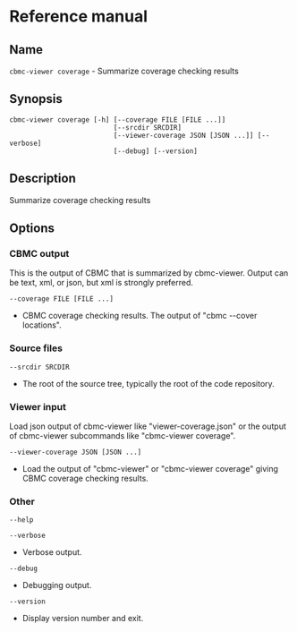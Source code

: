 # Reference manual

## Name

`cbmc-viewer coverage` - Summarize coverage checking results

## Synopsis

```
cbmc-viewer coverage [-h] [--coverage FILE [FILE ...]]
                          [--srcdir SRCDIR]
                          [--viewer-coverage JSON [JSON ...]] [--verbose]
                          [--debug] [--version]
```

## Description

Summarize coverage checking results

## Options

### CBMC output

This is the output of CBMC that is summarized by cbmc-viewer. Output can
be text, xml, or json, but xml is strongly preferred.

`--coverage FILE [FILE ...]`

* CBMC coverage checking results. The output of "cbmc --cover locations".

### Source files

`--srcdir SRCDIR`

* The root of the source tree, typically the root of the code repository.

### Viewer input

Load json output of cbmc-viewer like "viewer-coverage.json" or the output
of cbmc-viewer subcommands like "cbmc-viewer coverage".

`--viewer-coverage JSON [JSON ...]`

* Load the output of "cbmc-viewer" or "cbmc-viewer coverage" giving CBMC coverage checking results.

### Other

`--help`

`--verbose`

* Verbose output.

`--debug`

* Debugging output.

`--version`

* Display version number and exit.
